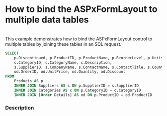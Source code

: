 # How to bind the ASPxFormLayout to multiple data tables


<p><br />
This example demonstrates how to bind the ASPxFormLayout control to multiple tables by joining these tables in an SQL request.<br />


```sql
SELECT
    p.Discontinued, p.ProductID, p.ProductName, p.ReorderLevel, p.UnitsOnOrder, p.UnitsInStock, p.UnitPrice, p.QuantityPerUnit,
    c.CategoryID, c.CategoryName, c.Description,
    s.SupplierID, s.CompanyName, s.ContactName, s.ContactTitle, s.Country, s.Region, s.City, s.Address, s.Phone, s.Fax,  s.PostalCode, s.HomePage,
    od.OrderID, od.UnitPrice, od.Quantity, od.Discount
FROM
    Products AS p
    INNER JOIN Suppliers AS s ON p.SupplierID = s.SupplierID
    INNER JOIN Categories AS c ON p.CategoryID = c.CategoryID
    INNER JOIN [Order Details] AS od ON p.ProductID = od.ProductID
```

 </p>


<h3>Description</h3>

<p><br />
</p>

<br/>


